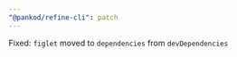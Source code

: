 ```yaml
---
"@pankod/refine-cli": patch
---
```


Fixed: `figlet` moved to `dependencies` from `devDependencies`
